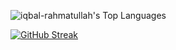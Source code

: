 ![iqbal-rahmatullah's Top Languages](https://github-readme-stats.vercel.app/api/top-langs/?username=iqbal-rahmatullah&theme=blueberry&show_icons=true&hide_border=false&layout=compact&hide=css,scss,html)

[![GitHub Streak](https://streak-stats.demolab.com?user=iqbal-rahmatullah&theme=telegram&hide_border=true)](https://git.io/streak-stats)
